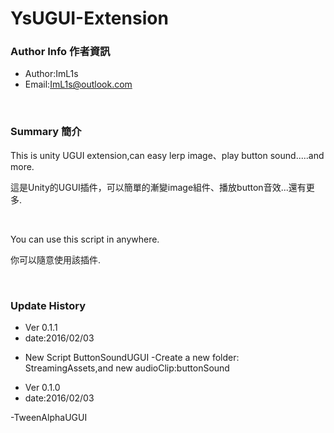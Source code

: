 # YsUGUI-Extension

### Author Info 作者資訊

 * Author:ImL1s
 * Email:ImL1s@outlook.com
 
<br />

### Summary 簡介
 
This is unity UGUI extension,can easy lerp image、play button sound.....and more.

這是Unity的UGUI插件，可以簡單的漸變image組件、播放button音效...還有更多.

<br />
 
You can use this script in anywhere.

你可以隨意使用該插件.

<br />

### Update History
 * Ver 0.1.1
 * date:2016/02/03
 
  - New Script ButtonSoundUGUI
  -Create a new folder: StreamingAssets,and new audioClip:buttonSound


 * Ver 0.1.0
 * date:2016/02/03

  -TweenAlphaUGUI
